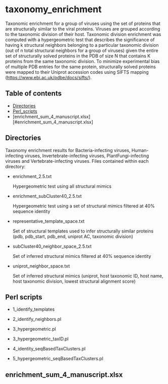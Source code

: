 # taxonomy_enrichment

Taxonomic enrichment for a group of viruses using the set of proteins that are structurally similar to the viral proteins. Viruses are grouped according to the taxonomic division of their host. Taxonomic division enrichment was computed with a hypergeometric test that describes the significance of having k structural neighbors belonging to a particular taxonomic division (out of n total structural neighbors for a group of viruses) given the entire set of structurally solved proteins in the PDB of size N that contains K proteins from the same taxonomic division. To minimize experimental bias of multiple PDB entries for the same protein, structurally solved proteins were mapped to their Uniprot accession codes using SIFTS mapping (https://www.ebi.ac.uk/pdbe/docs/sifts/).

## Table of contents
* [Directories](#Directories)
* [Perl_scripts](#Perl_scripts)
* [enrichment_sum_4_manuscript.xlsx][#enrichment_sum_4_manuscript.xlsx]


## Directories

Taxonomy enrichment results for Bacteria-infecting viruses, Human-infecting viruses, Invertebrate-infecting viruses, PlantFungi-infecting viruses and Vertebrate-infecting viruses. Files contained within each directory:

* enrichment_2.5.txt

     Hypergeometric test using all structural mimics

* enrichment_subCluster40_2.5.txt

     Hypergeometric test using a set of structural mimics filtered at 40% sequence identity

* representative_template_space.txt

     Set of structural templates used to infer structurally similar proteins (pdb, pdb_start, pdb_end, uniprot AC, taxonomic division)

* subCluster40_neighbor_space_2.5.txt

     Set of inferred structural mimics filtered at 40% sequence identity

* uniprot_neighbor_space.txt

     Set of inferred structural mimics (uniprot, host taxonomic ID, host name, host taxonomic division, lowest structural alignment score)

## Perl scripts

* 1_identify_templates

* 2_identify_neighbors\.pl

* 3_hypergeometric.pl

* 3_hypergeometric_taxID.pl

* 4_identity_seqBasedTaxClusters.pl

* 5_hypergeometric_seqBasedTaxClusters.pl

## enrichment_sum_4_manuscript.xlsx
